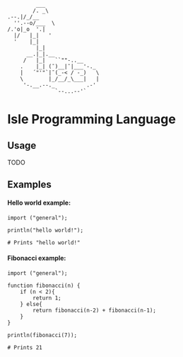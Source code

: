 ```
         ___
        /. _\
.--.|/_/__
  ''.--o/___  \
/.'o|_o  '.|
  |/   |_|   '
  '    |_|
         |_|
      __.|_|.__
     /   |_|   ``""-..__
    .    |_| (¯)__|¯|___'-._
    |   ´"'"`|¯(_-< / -_)   \
    \        |_/__/_\___|   |
     '-.__.--._          .-'
               `--...--'`
```

# Isle Programming Language



## Usage

TODO



## Examples

#### Hello world example:

```
import ("general");

println("hello world!");

# Prints "hello world!"
```

#### Fibonacci example:

```
import ("general");

function fibonacci(n) {
	if (n < 2){
		return 1;
	} else{
		return fibonacci(n-2) + fibonacci(n-1);
	}
}

println(fibonacci(7));

# Prints 21
```




